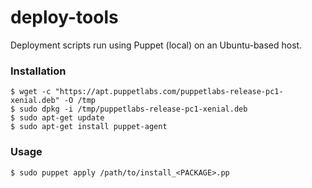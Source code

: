 # deploy-tools
Deployment scripts run using Puppet (local) on an Ubuntu-based host.

### Installation ###
```
$ wget -c "https://apt.puppetlabs.com/puppetlabs-release-pc1-xenial.deb" -O /tmp
$ sudo dpkg -i /tmp/puppetlabs-release-pc1-xenial.deb 
$ sudo apt-get update 
$ sudo apt-get install puppet-agent 
```

### Usage ###
```
$ sudo puppet apply /path/to/install_<PACKAGE>.pp
```

